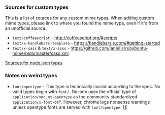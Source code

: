 
### Sources for custom types

This is a list of sources for any custom mime types.
When adding custom mime types, please link to where you found the mime type,
even if it's from an unofficial source.

- `text/coffeescript` - http://coffeescript.org/#scripts
- `text/x-handlebars-template` - https://handlebarsjs.com/#getting-started
- `text/x-sass` & `text/x-scss` - https://github.com/janlelis/rubybuntu-mime/blob/master/sass.xml

[Sources for node.json types](https://github.com/broofa/node-mime/blob/master/types/node.types)

### Notes on weird types

- `font/opentype` - This type is technically invalid according to the spec. No valid types begin with `font/`. No-one uses the official type of `application/vnd.ms-opentype` as the community standardized `application/x-font-otf`. However, chrome logs nonsense warnings unless opentype fonts are served with `font/opentype`. [[1]](http://stackoverflow.com/questions/2871655/proper-mime-type-for-fonts)
